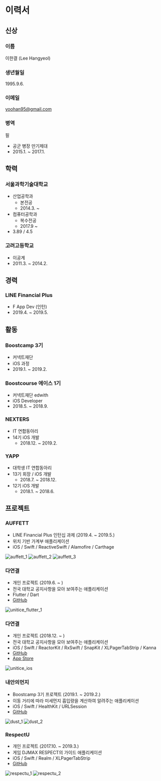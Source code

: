 # 이력서

## 신상

### 이름 

이한결 (Lee Hangyeol)

### 생년월일

1995.9.6.

### 이메일

yoohan95@gmail.com

### 병역

필

- 공군 병장 만기제대
- 2015.1. ~ 2017.1.

## 학력

### 서울과학기술대학교

- 산업공학과
  - 본전공
  - 2014.3. ~
- 컴퓨터공학과
  - 복수전공
  - 2017.9 ~
- 3.89 / 4.5

### 고려고등학교

- 이공계
- 2011.3. ~ 2014.2.

## 경력

### LINE Financial Plus

- F App Dev (인턴)
- 2019.4. ~ 2019.5.

## 활동

### Boostcamp 3기

- 커넥트재단
- iOS 과정
- 2019.1. ~ 2019.2.

### Boostcourse 에이스 1기

- 커넥트재단 edwith
- iOS Developer
- 2018.5. ~ 2018.9.

### NEXTERS

- IT 연합동아리
- 14기 iOS 개발
  - 2018.12. ~ 2019.2.

### YAPP

- 대학생 IT 연합동아리
- 13기 회장 / iOS 개발
  - 2018.7. ~ 2018.12.
- 12기 iOS 개발
  - 2018.1. ~ 2018.6.

## 프로젝트

### AUFFETT

- LINE Financial Plus 인턴십 과제 (2019.4. ~ 2019.5.)
- 위치 기반 가계부 애플리케이션
- iOS / Swift / ReactiveSwift / Alamofire / Carthage

![auffett_1](./images/auffett_1.png) ![auffett_2](./images/auffett_2.png) ![auffett_3](./images/auffett_3.png)

### 다연결

- 개인 프로젝트 (2019.6. ~ )
- 전국 대학교 공지사항을 모아 보여주는 애플리케이션
- Flutter / Dart
- [GitHub](https://github.com/presto95/UniTice_Flutter)

![unitice_flutter_1](./images/unitice_flutter_1.png)

### 다연결

- 개인 프로젝트 (2018.12. ~ )
- 전국 대학교 공지사항을 모아 보여주는 애플리케이션
- iOS / Swift / ReactorKit / RxSwift / SnapKit / XLPagerTabStrip / Kanna
- [GitHub](https://github.com/presto95/UniTice)
- [App Store](https://nexters.me/Ke)

![unitice_ios](./images/unitice_ios_1.png)

### 내안의먼지

- Boostcamp 3기 프로젝트 (2019.1. ~ 2019.2.)
- 이동 거리에 따라 미세먼지 흡입량을 계산하여 알려주는 애플리케이션
- iOS / Swift / HealthKit / URLSession
- [GitHub](https://github.com/boostcamp3-iOS/team-c2)

![dust_1](./images/dust_1.png) ![dust_2](./images/dust_2.png)

### RespectU

- 개인 프로젝트 (2017.10. ~ 2019.3.)
- 게임 DJMAX RESPECT의 가이드 애플리케이션
- iOS / Swift / Realm / XLPagerTabStrip
- [GitHub](https://github.com/presto95/RespectU)

![respectu_1](./images/respectu_1.png) ![respectu_2](./images/respectu_2.png)